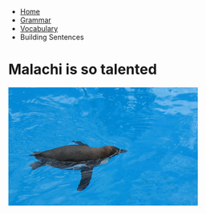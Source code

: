 <ul class="breadcrumb">
  <li><a href="https://161138651.github.io/Spanish-101/index.html">Home</a></li>
  <li><a href="pag2.html">Grammar</a></li>
  <li><a href="pag3.html">Vocabulary</a></li>
  <li>Building Sentences</li>
</ul>

<h1> Malachi is so talented</h1>

<p>
<img src="img/waterpenguin.jpg" style="width:75%;" />
</p>

